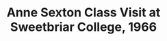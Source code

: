 ---
layout: manifest
title: Anne Sexton Class Visit at Sweetbriar College, 1966
manifest_name: anne-sexton-class-visit-at-sweetbriar-college-1966

---